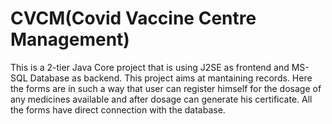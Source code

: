 # CVCM(Covid Vaccine Centre Management)
This is a 2-tier Java Core project that is using J2SE as frontend and MS-SQL Database as backend. This project aims at mantaining records. Here the forms are in such a way that user can register himself for the dosage of any medicines available and after dosage can generate his certificate. All the forms have direct connection with the database.
